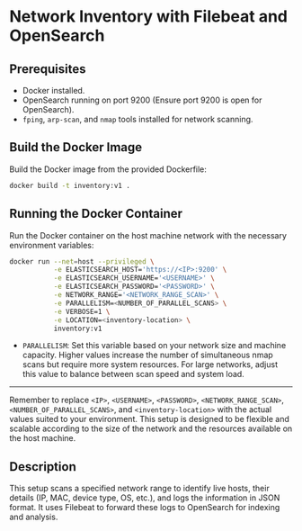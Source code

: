 # Network Inventory with Filebeat and OpenSearch

## Prerequisites
- Docker installed.
- OpenSearch running on port 9200 (Ensure port 9200 is open for OpenSearch).
- `fping`, `arp-scan`, and `nmap` tools installed for network scanning.

## Build the Docker Image
Build the Docker image from the provided Dockerfile:
```bash
docker build -t inventory:v1 .
```

## Running the Docker Container
Run the Docker container on the host machine network with the necessary environment variables:
```bash
docker run --net=host --privileged \
           -e ELASTICSEARCH_HOST='https://<IP>:9200' \
           -e ELASTICSEARCH_USERNAME='<USERNAME>' \
           -e ELASTICSEARCH_PASSWORD='<PASSWORD>' \
           -e NETWORK_RANGE='<NETWORK_RANGE_SCAN>' \
           -e PARALLELISM=<NUMBER_OF_PARALLEL_SCANS> \
           -e VERBOSE=1 \
           -e LOCATION=<inventory-location> \
           inventory:v1
```
- `PARALLELISM`: Set this variable based on your network size and machine capacity. Higher values increase the number of simultaneous nmap scans but require more system resources. For large networks, adjust this value to balance between scan speed and system load.

---

Remember to replace `<IP>`, `<USERNAME>`, `<PASSWORD>`, `<NETWORK_RANGE_SCAN>`, `<NUMBER_OF_PARALLEL_SCANS>`, and `<inventory-location>` with the actual values suited to your environment. This setup is designed to be flexible and scalable according to the size of the network and the resources available on the host machine.

## Description
This setup scans a specified network range to identify live hosts, their details (IP, MAC, device type, OS, etc.), and logs the information in JSON format. It uses Filebeat to forward these logs to OpenSearch for indexing and analysis.